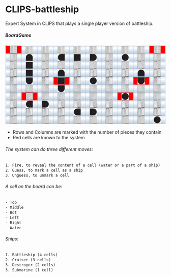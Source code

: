 # CLIPS-battleship

Expert System in CLIPS that plays a single player version of battleship.

##### BoardGame
![Alt text](https://github.com/andreafancellu/CLIPS-battleship/blob/main/mappa%20battaglia%20navale.png)


- Rows and Columns are marked with the number of pieces they contain
- Red cells are known to the system

###### The system can do three different moves:
    1. Fire, to reveal the content of a cell (water or a part of a ship)
    2. Guess, to mark a cell as a ship
    3. Unguess, to unmark a cell

 ###### A cell on the board can be:
    - Top
    - Middle
    - Bot
    - Left
    - Right
    - Water

###### Ships:
    1. Battleship (4 cells)
    2. Cruiser (3 cells)
    3. Destroyer (2 cells)
    3. Submarine (1 cell)
